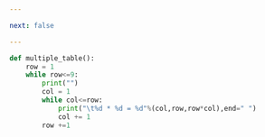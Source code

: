 ```yaml
---

next: false

---
```




<BlogInfo id="475"/>

```python
def multiple_table():
    row = 1
    while row<=9:
        print("")
        col = 1
        while col<=row:
            print("\t%d * %d = %d"%(col,row,row*col),end=" ")
            col += 1
        row +=1

```



<ActionBox />
